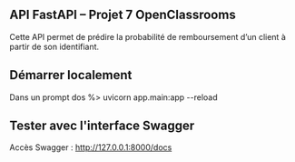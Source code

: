## API FastAPI – Projet 7 OpenClassrooms
Cette API permet de prédire la probabilité de remboursement d’un client à partir de son identifiant.

## Démarrer localement
Dans un prompt dos %> uvicorn app.main:app --reload

## Tester avec l'interface Swagger
Accès Swagger : http://127.0.0.1:8000/docs